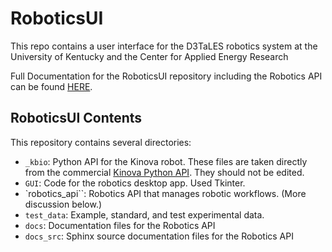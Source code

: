 # RoboticsUI
This repo contains a user interface for the D3TaLES robotics system at the University of Kentucky
and the Center for Applied Energy Research

Full Documentation for the RoboticsUI repository including the 
Robotics API can be found [HERE]().  

## RoboticsUI Contents

This repository contains several directories:

* `_kbio`: Python API for the Kinova robot. These files are taken directly from the commercial 
[Kinova Python API](https://github.com/Kinovarobotics/Kinova-kortex2_Gen3_G3L). They should not be edited.
* `GUI`: Code for the robotics desktop app. Used Tkinter.
* `robotics_api``: Robotics API that manages robotic workflows. (More discussion below.)
* `test_data`: Example, standard, and test experimental data.
* `docs`: Documentation files for the Robotics API
* `docs_src`: Sphinx source documentation files for the Robotics API 